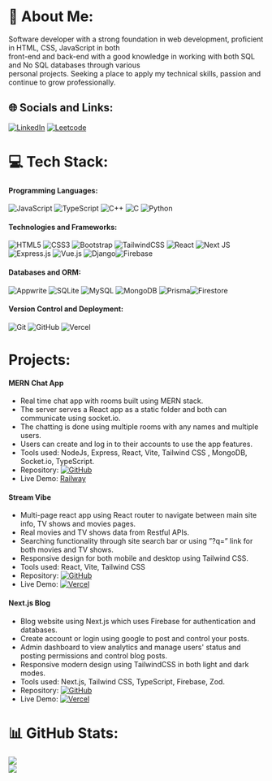 # 💫 About Me:

Software developer with a strong foundation in web development, proficient in HTML, CSS, JavaScript in both<br>front-end and back-end with a good knowledge in working with both SQL and No SQL databases through various<br>personal projects. Seeking a place to apply my technical skills, passion and continue to grow professionally.

## 🌐 Socials and Links:

[![LinkedIn](https://img.shields.io/badge/LinkedIn-%230077B5.svg?logo=linkedin&logoColor=white)](https://linkedin.com/in/https://www.linkedin.com/in/ziad-elshrief-269460257/)
[![Leetcode](https://img.shields.io/badge/LeetCode-222?&logo=leetcode)](https://leetcode.com/u/ziad-elshrief/)

# 💻 Tech Stack:

#### Programming Languages:

![JavaScript](https://img.shields.io/badge/javascript-%23323330.svg?style=for-the-badge&logo=javascript&logoColor=%23F7DF1E) ![TypeScript](https://img.shields.io/badge/typescript-%23007ACC.svg?style=for-the-badge&logo=typescript&logoColor=white)
![C++](https://img.shields.io/badge/c++-%2300599C.svg?style=for-the-badge&logo=c%2B%2B&logoColor=white) ![C](https://img.shields.io/badge/c-%2300599C.svg?style=for-the-badge&logo=c&logoColor=white) ![Python](https://img.shields.io/badge/python-3670A0?style=for-the-badge&logo=python&logoColor=ffdd54)

#### Technologies and Frameworks:

![HTML5](https://img.shields.io/badge/html5-%23E34F26.svg?style=for-the-badge&logo=html5&logoColor=white) ![CSS3](https://img.shields.io/badge/css3-%231572B6.svg?style=for-the-badge&logo=css3&logoColor=white) ![Bootstrap](https://img.shields.io/badge/bootstrap-%238511FA.svg?style=for-the-badge&logo=bootstrap&logoColor=white) ![TailwindCSS](https://img.shields.io/badge/tailwindcss-%2338B2AC.svg?style=for-the-badge&logo=tailwind-css&logoColor=white)
![React](https://img.shields.io/badge/react-%2320232a.svg?style=for-the-badge&logo=react&logoColor=%2361DAFB) ![Next JS](https://img.shields.io/badge/next.js-000000?style=for-the-badge&logo=nextdotjs&logoColor=white) ![Express.js](https://img.shields.io/badge/express.js-%23404d59.svg?style=for-the-badge&logo=express&logoColor=%2361DAFB) ![Vue.js](https://img.shields.io/badge/vue.js-%2335495e.svg?style=for-the-badge&logo=vuedotjs&logoColor=%234FC08D) 
![Django](https://img.shields.io/badge/django-%23092E20.svg?style=for-the-badge&logo=django&logoColor=white)![Firebase](https://img.shields.io/badge/firebase-a08021?style=for-the-badge&logo=firebase&logoColor=ffcd34)

#### Databases and ORM:

![Appwrite](https://img.shields.io/badge/Appwrite-%23FD366E.svg?style=for-the-badge&logo=appwrite&logoColor=white) ![SQLite](https://img.shields.io/badge/sqlite-%2307405e.svg?style=for-the-badge&logo=sqlite&logoColor=white) ![MySQL](https://img.shields.io/badge/mysql-4479A1.svg?style=for-the-badge&logo=mysql&logoColor=white) ![MongoDB](https://img.shields.io/badge/MongoDB-%234ea94b.svg?style=for-the-badge&logo=mongodb&logoColor=white) ![Prisma](https://img.shields.io/badge/Prisma-3982CE?style=for-the-badge&logo=Prisma&logoColor=white)![Firestore](https://img.shields.io/badge/firestore-a08021?style=for-the-badge&logo=firebase&logoColor=ffcd34)

#### Version Control and Deployment:

![Git](https://img.shields.io/badge/git-%23F05033.svg?style=for-the-badge&logo=git&logoColor=white) ![GitHub](https://img.shields.io/badge/github-%23121011.svg?style=for-the-badge&logo=github&logoColor=white) ![Vercel](https://img.shields.io/badge/vercel-%23000000.svg?style=for-the-badge&logo=vercel&logoColor=white)

# Projects:

#### MERN Chat App

- Real time chat app with rooms built using MERN stack.
- The server serves a React app as a static folder and both can communicate using socket.io.
- The chatting is done using multiple rooms with any names and multiple users.
- Users can create and log in to their accounts to use the app features.
- Tools used: NodeJs, Express, React, Vite, Tailwind CSS , MongoDB, Socket.io, TypeScript.
- Repository: [![GitHub](https://img.shields.io/badge/github-%23121011.svg?style=for-the-badge&logo=github&logoColor=white)](https://github.com/Ziad-Elshrief/MERN-Chat-App)
- Live Demo: [Railway](https://react-chat-app-production-a349.up.railway.app)

#### Stream Vibe

- Multi-page react app using React router to navigate between main site info, TV shows and movies pages.
- Real movies and TV shows data from Restful APIs.
- Searching functionality through site search bar or using ”?q=” link for both movies and TV shows.
- Responsive design for both mobile and desktop using Tailwind CSS.
- Tools used: React, Vite, Tailwind CSS
- Repository: [![GitHub](https://img.shields.io/badge/github-%23121011.svg?style=for-the-badge&logo=github&logoColor=white)](https://github.com/Ziad-Elshrief/Stream-Vibe)
- Live Demo: [![Vercel](https://img.shields.io/badge/vercel-%23000000.svg?style=for-the-badge&logo=vercel&logoColor=white)](https://stream-vibe-phi.vercel.app/)

#### Next.js Blog

- Blog website using Next.js which uses Firebase for authentication and databases.
- Create account or login using google to post and control your posts.
- Admin dashboard to view analytics and manage users' status and posting permissions and control blog posts.
- Responsive modern design using TailwindCSS in both light and dark modes.
- Tools used: Next.js, Tailwind CSS, TypeScript, Firebase, Zod.
- Repository: [![GitHub](https://img.shields.io/badge/github-%23121011.svg?style=for-the-badge&logo=github&logoColor=white)](https://github.com/Ziad-Elshrief/Next-Blog)
- Live Demo: [![Vercel](https://img.shields.io/badge/vercel-%23000000.svg?style=for-the-badge&logo=vercel&logoColor=white)](https://next-blog-virid-one.vercel.app/)

# 📊 GitHub Stats:

![](https://github-readme-stats.vercel.app/api?username=ziad-elshrief&theme=dark&hide_border=false&include_all_commits=false&count_private=false)<br/>
![](https://github-readme-streak-stats.herokuapp.com/?user=ziad-elshrief&theme=dark&hide_border=false)<br/>

